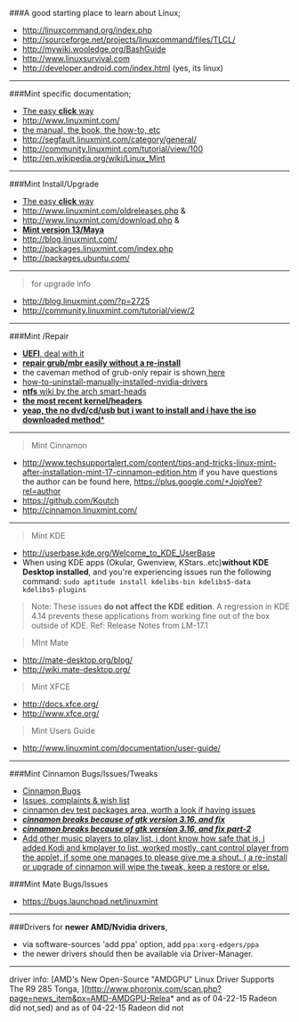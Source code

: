###A good starting place to learn about Linux;
* http://linuxcommand.org/index.php
* http://sourceforge.net/projects/linuxcommand/files/TLCL/
* http://mywiki.wooledge.org/BashGuide
* http://www.linuxsurvival.com
* http://developer.android.com/index.html (yes, its linux)
***

###Mint specific documentation;
* [The easy **click** way](http://lmgtfy.com/?q=mint+linux+manual)
* http://www.linuxmint.com/
* [the manual, the book, the how-to, etc](http://www.linuxmint.com/documentation.php)
* http://segfault.linuxmint.com/category/general/
* http://community.linuxmint.com/tutorial/view/100
* http://en.wikipedia.org/wiki/Linux_Mint
***

###Mint Install/Upgrade 
* [The easy **click** way](http://lmgtfy.com/?q=linux%2Bmint%2Binstall%2Bupgrade#)
* http://www.linuxmint.com/oldreleases.php & 
* http://www.linuxmint.com/download.php &
* [**Mint version 13/Maya**](http://linuxmint.com/rel_maya.php)  
* http://blog.linuxmint.com/
* http://packages.linuxmint.com/index.php
* http://packages.ubuntu.com/
***

> for upgrade info 
* http://blog.linuxmint.com/?p=2725
* http://community.linuxmint.com/tutorial/view/2
***

###Mint /Repair 
* [**UEFI**, deal with it](https://github.com/two-dogs/the-kennel/blob/master/uefi-issues.md)
* [**repair grub/mbr easily without a re-install**](http://sourceforge.net/p/boot-repair/home/Home/)
* the caveman method of grub-only repair is shown[ here](http://community.linuxmint.com/tutorial/view/245)
* [how-to-uninstall-manually-installed-nvidia-drivers](http://askubuntu.com/questions/219942/how-to-uninstall-manually-installed-nvidia-drivers)
* [**ntfs** wiki by the arch smart-heads](https://wiki.archlinux.org/index.php/NTFS-3G)
* [**the most recent kernel/headers**](http://kernel.ubuntu.com/~kernel-ppa/mainline/)
* [**yeap, the no dvd/cd/usb but i want to install and i have the iso downloaded method***]( http://askubuntu.com/questions/340156/install-ubuntu-from-iso-image-directly-from-hard-disk-of-a-system-running-linux)
***

> Mint Cinnamon
* http://www.techsupportalert.com/content/tips-and-tricks-linux-mint-after-installation-mint-17-cinnamon-edition.htm if you have questions the author can be found here, https://plus.google.com/+JojoYee?rel=author
* https://github.com/Koutch
* http://cinnamon.linuxmint.com/
***

> Mint KDE
* http://userbase.kde.org/Welcome_to_KDE_UserBase
* When using KDE apps (Okular, Gwenview, KStars..etc)**without KDE Desktop installed**, and you're experiencing issues  run the following command: `sudo aptitude install kdelibs-bin kdelibs5-data kdelibs5-plugins`

> Note: These issues **do not affect the KDE edition**. A regression in KDE 4.14 prevents these applications from working fine out of the box outside of KDE. Ref: Release Notes from LM-17.1

> MInt Mate
* http://mate-desktop.org/blog/
* http://wiki.mate-desktop.org/

> Mint XFCE
* http://docs.xfce.org/
* http://www.xfce.org/

> Mint Users Guide
* http://www.linuxmint.com/documentation/user-guide/
***

###Mint Cinnamon Bugs/Issues/Tweaks
* [Cinnamon Bugs](https://github.com/linuxmint/Cinnamon/labels/BUG)
* [Issues, complaints & wish list](https://github.com/linuxmint/Cinnamon/issues)
* [cinnamon dev test packages area, worth a look if having issues](https://github.com/linuxmint/Cinnamon/issues/4072)
* [***cinnamon breaks because of gtk version 3.16, and fix***](https://github.com/linuxmint/Cinnamon/issues/3909#issuecomment-90305671)
* [***cinnamon breaks because of gtk version 3.16, and fix part-2***](https://bbs.archlinux.org/viewtopic.php?id=195857)
* [Add other music players to play list, i dont know how safe that is, i added Kodi and kmplayer to list, worked mostly, cant control player from the applet, if some one manages to please give me a shout. ( a re-install or upgrade of cinnamon will wipe the tweak, keep a restore or else.](http://all-tech-thoughts.blogspot.com/2014/09/how-to-add-gmusicbrowser-to-media-menu.html)

###Mint Mate Bugs/Issues
* https://bugs.launchpad.net/linuxmint
***

###Drivers
for **newer AMD/Nvidia drivers**, 
* via software-sources 'add ppa' option, add `ppa:xorg-edgers/ppa`
* the newer drivers should then be available via Driver-Manager.

***
driver info: [AMD's New Open-Source "AMDGPU" Linux Driver Supports The R9 285 Tonga, ](http://www.phoronix.com/scan.php?page=news_item&px=AMD-AMDGPU-Relea* and as of 04-22-15 Radeon did not,sed)
and as of 04-22-15 Radeon did not
